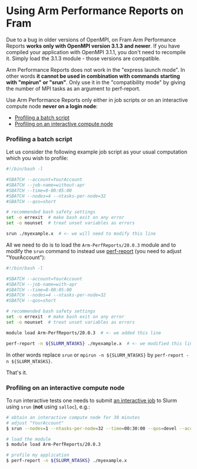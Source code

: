 

# Using Arm Performance Reports on Fram

<div class="alert alert-warning">
  <p>
    Due to a bug in older versions of OpenMPI, on Fram Arm Performance
    Reports <b>works only with OpenMPI version 3.1.3 and newer</b>. If you have
    compiled your application with OpenMPI 3.1.1, you don't need to
    recompile it. Simply load the 3.1.3 module - those versions are
    compatible.
  </p>
</div>

<div class="alert alert-danger">
  <p>
    Arm Performance Reports does not work in the "express launch mode".  In
    other words <b>it cannot be used in combination with commands starting with
    "mpirun" or "srun"</b>.
    Only use it in the "compatibility mode" by giving the number of MPI tasks
    as an argument to perf-report.
  </p>
</div>

Use Arm Performance Reports only either in job scripts or on an interactive
compute node **never on a login node**:

- [Profiling a batch script](#profiling-a-batch-script)
- [Profiling on an interactive compute node](#profiling-on-an-interactive-compute-node)


### Profiling a batch script

Let us consider the following example job script as your
usual computation which you wish to profile:

```bash
#!/bin/bash -l

#SBATCH --account=YourAccount
#SBATCH --job-name=without-apr
#SBATCH --time=0-00:05:00
#SBATCH --nodes=4 --ntasks-per-node=32
#SBATCH --qos=short

# recommended bash safety settings
set -o errexit  # make bash exit on any error
set -o nounset  # treat unset variables as errors

srun ./myexample.x  # <- we will need to modify this line
```

All we need to do is to load the `Arm-PerfReports/20.0.3` module
and to modify the `srun` command to instead use
[perf-report](https://developer.arm.com/docs/101137/latest/running-with-an-example-program)
(you need to adjust "YourAccount"):

```bash
#!/bin/bash -l

#SBATCH --account=YourAccount
#SBATCH --job-name=with-apr
#SBATCH --time=0-00:05:00
#SBATCH --nodes=4 --ntasks-per-node=32
#SBATCH --qos=short

# recommended bash safety settings
set -o errexit  # make bash exit on any error
set -o nounset  # treat unset variables as errors

module load Arm-PerfReports/20.0.3  # <- we added this line

perf-report -n ${SLURM_NTASKS} ./myexample.x  # <- we modified this line
```

In other words replace `srun` or `mpirun -n ${SLURM_NTASKS}` by
`perf-report -n ${SLURM_NTASKS}`.

That's it.


### Profiling on an interactive compute node

To run interactive tests one needs to submit
[an interactive job](/jobs/interactive_jobs.md)
to Slurm using `srun` (**not** using `salloc`), e.g.:

```bash
# obtain an interactive compute node for 30 minutes
# adjust "YourAccount"
$ srun --nodes=1 --ntasks-per-node=32 --time=00:30:00 --qos=devel --account=YourAccount --pty bash -i

# load the module
$ module load Arm-PerfReports/20.0.3 

# profile my application
$ perf-report -n ${SLURM_NTASKS} ./myexample.x
```
